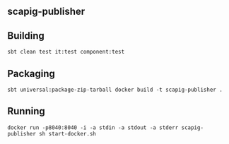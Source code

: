## scapig-publisher

## Building
``
sbt clean test it:test component:test
``

## Packaging
``
sbt universal:package-zip-tarball
docker build -t scapig-publisher .
``

## Running
``
docker run -p8040:8040 -i -a stdin -a stdout -a stderr scapig-publisher sh start-docker.sh
``